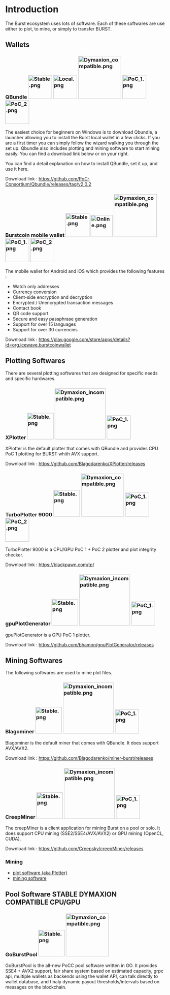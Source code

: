 Introduction
============

The Burst ecosystem uses lots of software. Each of these softwares are use either to plot, to mine, or simply to transfer BURST.

Wallets
-------

### QBundle <img src="Stable.png" title="fig:Stable.png" alt="Stable.png" width="75" height="75" /> <img src="Local.png" title="fig:Local.png" alt="Local.png" width="75" height="75" /> <img src="Dymaxion_compatible.png" title="fig:Dymaxion_compatible.png" alt="Dymaxion_compatible.png" width="135" height="135" /> <img src="PoC_1.png" title="fig:PoC_1.png" alt="PoC_1.png" width="75" height="75" /> <img src="PoC_2.png" title="fig:PoC_2.png" alt="PoC_2.png" width="75" height="75" />

The easiest choice for beginners on Windows is to download Qbundle, a launcher allowing you to install the Burst local wallet in a few clicks. If you are a first timer you can simply follow the wizard walking you through the set up. Qbundle also includes plotting and mining software to start mining easily. You can find a download link below or on your right.

You can find a detail explanation on how to install QBundle, set it up, and use it here.

Download link : https://github.com/PoC-Consortium/Qbundle/releases/tag/v2.0.2

### Burstcoin mobile wallet <img src="Stable.png" title="fig:Stable.png" alt="Stable.png" width="75" height="75" /> <img src="Online.png" title="fig:Online.png" alt="Online.png" width="69" height="69" /> <img src="Dymaxion_compatible.png" title="fig:Dymaxion_compatible.png" alt="Dymaxion_compatible.png" width="135" height="135" /> <img src="PoC_1.png" title="fig:PoC_1.png" alt="PoC_1.png" width="75" height="75" /> <img src="PoC_2.png" title="fig:PoC_2.png" alt="PoC_2.png" width="75" height="75" />

The mobile wallet for Android and iOS which provides the following features :

-   Watch only addresses
-   Currency conversion
-   Client-side encryption and decryption
-   Encrypted / Unencrypted transaction messages
-   Contact book
-   QR code support
-   Secure and easy passphrase generation
-   Support for over 15 languages
-   Support for over 30 currencies

Download link : https://play.google.com/store/apps/details?id=org.icewave.burstcoinwallet

Plotting Softwares
------------------

There are several plotting softwares that are designed for specific needs and specific hardwares.

### XPlotter <img src="Stable.png" title="fig:Stable.png" alt="Stable.png" width="83" height="83" /> <img src="Dymaxion_incompatible.png" title="fig:Dymaxion_incompatible.png" alt="Dymaxion_incompatible.png" width="160" height="160" /> <img src="PoC_1.png" title="fig:PoC_1.png" alt="PoC_1.png" width="75" height="75" />

XPlotter is the default plotter that comes with QBundle and provides CPU PoC 1 plotting for BURST whith AVX support.

Download link : https://github.com/Blagodarenko/XPlotter/releases

### TurboPlotter 9000 <img src="Stable.png" title="fig:Stable.png" alt="Stable.png" width="83" height="83" /> <img src="Dymaxion_compatible.png" title="fig:Dymaxion_compatible.png" alt="Dymaxion_compatible.png" width="135" height="135" /> <img src="PoC_1.png" title="fig:PoC_1.png" alt="PoC_1.png" width="75" height="75" /> <img src="PoC_2.png" title="fig:PoC_2.png" alt="PoC_2.png" width="75" height="75" />

TurboPlotter 9000 is a CPU/GPU PoC 1 + PoC 2 plotter and plot integrity checker.

Download link : https://blackpawn.com/tp/

### gpuPlotGenerator <img src="Stable.png" title="fig:Stable.png" alt="Stable.png" width="83" height="83" /> <img src="Dymaxion_incompatible.png" title="fig:Dymaxion_incompatible.png" alt="Dymaxion_incompatible.png" width="160" height="160" /> <img src="PoC_1.png" title="fig:PoC_1.png" alt="PoC_1.png" width="75" height="75" />

gpuPlotGenerator is a GPU PoC 1 plotter.

Download link : https://github.com/bhamon/gpuPlotGenerator/releases

Mining Softwares
----------------

The following softwares are used to mine plot files.

### Blagominer <img src="Stable.png" title="fig:Stable.png" alt="Stable.png" width="83" height="83" /> <img src="Dymaxion_incompatible.png" title="fig:Dymaxion_incompatible.png" alt="Dymaxion_incompatible.png" width="160" height="160" /> <img src="PoC_1.png" title="fig:PoC_1.png" alt="PoC_1.png" width="75" height="75" />

Blagominer is the default miner that comes with QBundle. It does support AVX/AVX2.

Download link : https://github.com/Blagodarenko/miner-burst/releases

### CreepMiner <img src="Stable.png" title="fig:Stable.png" alt="Stable.png" width="83" height="83" /> <img src="Dymaxion_incompatible.png" title="fig:Dymaxion_incompatible.png" alt="Dymaxion_incompatible.png" width="160" height="160" /> <img src="PoC_1.png" title="fig:PoC_1.png" alt="PoC_1.png" width="75" height="75" />

The creepMiner is a client application for mining Burst on a pool or solo. It does support CPU mining (SSE2/SSE4/AVX/AVX2) or GPU mining (OpenCL, CUDA).

Download link : https://github.com/Creepsky/creepMiner/releases

### Mining

-   [plot software (aka Plotter)](plot-software.md)
-   [mining software](mining-software.md)

Pool Software STABLE DYMAXION COMPATIBLE CPU/GPU
------------------------------------------------

### GoBurstPool <img src="Stable.png" title="fig:Stable.png" alt="Stable.png" width="83" height="83" /> <img src="Dymaxion_compatible.png" title="fig:Dymaxion_compatible.png" alt="Dymaxion_compatible.png" width="135" height="135" />

GoBurstPool is the all-new PoCC pool software written in GO. It provides SSE4 + AVX2 support, fair share system based on estimated capacity, grpc api, multiple wallets as backends using the wallet API, can talk directly to wallet database, and finaly dynamic payout thresholds/intervals based on messages on the blockchain.
